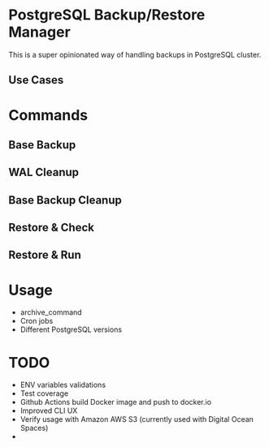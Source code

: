 # PostgreSQL Backup/Restore Manager

This is a super opinionated way of handling backups in PostgreSQL cluster.

## Use Cases

# Commands

## Base Backup

## WAL Cleanup

## Base Backup Cleanup

## Restore & Check

## Restore & Run

# Usage

* archive_command
* Cron jobs
* Different PostgreSQL versions

# TODO

* ENV variables validations
* Test coverage
* Github Actions build Docker image and push to docker.io
* Improved CLI UX
* Verify usage with Amazon AWS S3 (currently used with Digital Ocean Spaces)
* 